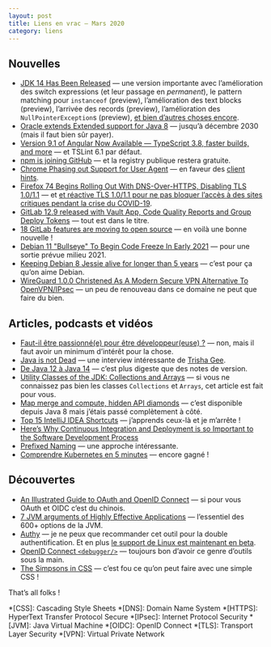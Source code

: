 ```yaml
---
layout: post
title: Liens en vrac — Mars 2020
category: liens
---
```


## Nouvelles
* [JDK 14 Has Been Released](https://blogs.oracle.com/thejavatutorials/jdk-14-has-been-released)
  — une version importante avec l’amélioration des switch expressions (et leur passage en
    _permanent_), le pattern matching pour `instanceof` (preview), l’amélioration des text blocks
    (preview), l’arrivée des records (preview), l’amélioration des `NullPointerException`s
    (preview), [et bien d’autres choses encore](https://www.azul.com/whats-new-in-jdk14-latest-release/).
* [Oracle extends Extended support for Java 8](https://www.infoworld.com/article/3532358/oracle-extends-extended-support-for-java-8.html)
  — jusqu’à décembre 2030 (mais il faut bien sûr payer).
* [Version 9.1 of Angular Now Available — TypeScript 3.8, faster builds, and more](https://blog.angular.io/version-9-1-of-angular-now-available-typescript-3-8-faster-builds-and-more-eb292f989428)
  — et TSLint 6.1 par défaut.
* [npm is joining GitHub](https://github.blog/2020-03-16-npm-is-joining-github/)
  — et la registry publique restera gratuite.
* [Chrome Phasing out Support for User Agent](https://www.infoq.com/news/2020/03/chrome-phasing-user-agent/)
  — en faveur des [client hints](https://github.com/WICG/ua-client-hints).
* [Firefox 74 Begins Rolling Out With DNS-Over-HTTPS, Disabling TLS 1.0/1.1](https://www.phoronix.com/scan.php?page=news_item&px=Firefox-74-Released)
  — et [et réactive TLS 1.0/1.1 pour ne pas bloquer l’accès à des sites critiques pendant la crise du
    COVID-19](https://www.mozilla.org/en-US/firefox/74.0/releasenotes/).
* [GitLab 12.9 released with Vault App, Code Quality Reports and Group Deploy Tokens](https://about.gitlab.com/releases/2020/03/22/gitlab-12-9-released/)
  — tout est dans le titre.
* [18 GitLab features are moving to open source](https://about.gitlab.com/blog/2020/03/30/new-features-to-core/)
  — en voilà une bonne nouvelle !
* [Debian 11 "Bullseye" To Begin Code Freeze In Early 2021](https://www.phoronix.com/scan.php?page=news_item&px=Debian-11-2021-Code-Freezes)
  — pour une sortie prévue milieu 2021.
* [Keeping Debian 8 Jessie alive for longer than 5 years](https://raphaelhertzog.com/2020/03/11/keeping-debian-8-jessie-alive-for-longer-than-5-years/)
  — c’est pour ça qu’on aime Debian.
* [WireGuard 1.0.0 Christened As A Modern Secure VPN Alternative To OpenVPN/IPsec](https://www.phoronix.com/scan.php?page=news_item&px=WireGuard-1.0.0-Released)
  — un peu de renouveau dans ce domaine ne peut que faire du bien.

## Articles, podcasts et vidéos
* [Faut-il être passionné(e) pour être développeur(euse) ?](https://www.jesuisundev.com/passion-developpeur/)
  — non, mais il faut avoir un minimum d’intérêt pour la chose.
* [Java is not Dead](https://nofluffjuststuff.com/podcast/1/java_is_not_dead)
  — une interview intéressante de [Trisha Gee](https://trishagee.github.io/).
* [De Java 12 à Java 14](https://blog.zenika.com/2020/03/26/de-java-12-a-java-14/)
  — c’est plus digeste que des notes de version.
* [Utility Classes of the JDK: Collections and Arrays](https://medium.com/better-programming/utility-classes-of-the-jdk-collections-and-arrays-cc07dbcb8586)
  — si vous ne connaissez pas bien les classes `Collections` et `Arrays`, cet article est fait pour
    vous.
* [Map merge and compute, hidden API diamonds](https://blog.frankel.ch/map-merge-compute/)
  — c’est disponible depuis Java 8 mais j’étais passé complètement à côté.
* [Top 15 IntelliJ IDEA Shortcuts](https://blog.jetbrains.com/idea/2020/03/top-15-intellij-idea-shortcuts/)
  — j’apprends ceux-là et je m’arrête !
* [Here’s Why Continuous Integration and Deployment is so Important to the Software Development Process](https://levelup.gitconnected.com/heres-why-continuous-integration-and-deployment-is-so-important-to-the-software-development-c0caeead5881)
* [Prefixed Naming](https://www.yegor256.com/2020/03/03/prefixed-naming.html)
  — une approche intéressante.
* [Comprendre Kubernetes en 5 minutes](https://www.jesuisundev.com/comprendre-kubernetes-en-5-minutes/)
  — encore gagné !

## Découvertes
* [An Illustrated Guide to OAuth and OpenID Connect](https://developer.okta.com/blog/2019/10/21/illustrated-guide-to-oauth-and-oidc)
  — si pour vous OAuth et OIDC c’est du chinois.
* [7 JVM arguments of Highly Effective Applications](https://www.javacodegeeks.com/2020/03/7-jvm-arguments-of-highly-effective-applications.html)
  — l’essentiel des 600+ options de la JVM.
* [Authy](https://authy.com)
  — je ne peux que recommander cet outil pour la double authentification. Et en plus [le support de
    Linux est maintenant en beta](https://authy.com/blog/authy-desktop-now-available-in-beta-for-linux/).
* [OpenID Connect `<debugger/>`](https://oidcdebugger.com/)
  — toujours bon d’avoir ce genre d’outils sous la main.
* [The Simpsons in CSS](https://pattle.github.io/simpsons-in-css/)
  — c’est fou ce qu’on peut faire avec une simple CSS !

That’s all folks !

*[CSS]: Cascading Style Sheets
*[DNS]: Domain Name System
*[HTTPS]: HyperText Transfer Protocol Secure
*[IPsec]: Internet Protocol Security
*[JVM]: Java Virtual Machine
*[OIDC]: OpenID Connect
*[TLS]: Transport Layer Security
*[VPN]: Virtual Private Network
